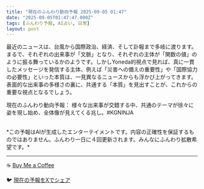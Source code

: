```yaml
---
title: "現在のふんわり動向予報 2025-09-05 01:47"
date: "2025-09-05T01:47:47.000Z"
tags: [ふんわり予報, AI占い, 日常]
layout: post
---
```


最近のニュースは、台風から国際政治、経済、そして訃報まで多岐に渡ります。まるで、それぞれの出来事が「文脈」となり、それぞれの主体が「関数の値」のように振る舞っているかのようです。しかしYoneda的視点で見れば、真に一貫したメッセージを発信する主体、例えば「災害への備えの重要性」や「国際協力の必要性」といった本質は、一見異なるニュースからも浮かび上がってきます。  表面的な出来事の多様さの裏に、共通する「本質」を見出すことが、これからの重要な視点となるでしょう。

現在のふんわり動向予報：
様々な出来事が交錯する中、共通のテーマが徐々に姿を現し始め、全体像が見えてくる兆し。#KGNINJA

<br>
*この予報はAIが生成したエンターテイメントです。内容の正確性を保証するものではありません。ふんわり一日に４回更新されます。みんなにふんわり拡散希望です。*

---
☕️ [Buy Me a Coffee](https://www.buymeacoffee.com/kgninja)

🐦 [現在の予報をXでシェア](https://twitter.com/intent/tweet?text=%E7%8F%BE%E5%9C%A8%E3%81%AE%E3%81%B5%E3%82%93%E3%82%8F%E3%82%8A%E4%BA%88%E5%A0%B1%3A%20%E3%80%8C%E6%9C%80%E8%BF%91%E3%81%AE%E3%83%8B%E3%83%A5%E3%83%BC%E3%82%B9%E3%81%AF%E3%80%81%E5%8F%B0%E9%A2%A8%E3%81%8B%E3%82%89%E5%9B%BD%E9%9A%9B%E6%94%BF%E6%B2%BB%E3%80%81%E7%B5%8C%E6%B8%88%E3%80%81%E3%81%9D%E3%81%97%E3%81%A6%E8%A8%83%E5%A0%B1%E3%81%BE%E3%81%A7%E5%A4%9A%E5%B2%90%E3%81%AB%E6%B8%A1%E3%82%8A%E3%81%BE%E3%81%99%E3%80%82%E3%80%8D%23KGNINJA%20%E7%B6%9A%E3%81%8D%E3%81%AF%E3%83%96%E3%83%AD%E3%82%B0%E3%81%A7%EF%BC%81%F0%9F%91%87&url=https%3A%2F%2Fkg-ninja.github.io%2FFunwariyoso%2F)
